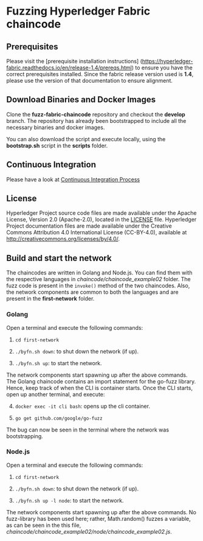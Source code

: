 # Fuzzing Hyperledger Fabric chaincode 

## Prerequisites

Please visit the [prerequisite installation instructions] (https://hyperledger-fabric.readthedocs.io/en/release-1.4/prereqs.html) to ensure you have the correct prerequisites installed. 
Since the fabric release version used is **1.4**, please use the version of that documentation to ensure alignment.

## Download Binaries and Docker Images

Clone the **fuzz-fabric-chaincode** repository and checkout the **develop** branch.
The repository has already been bootstrapped to include all the necessary binaries and docker images.

You can also download the script and execute locally, using the **bootstrap.sh** script in the **scripts** folder.

## Continuous Integration

Please have a look at [Continuous Integration Process](docs/fabric-samples-ci.md)

## License <a name="license"></a>

Hyperledger Project source code files are made available under the Apache
License, Version 2.0 (Apache-2.0), located in the [LICENSE](LICENSE) file.
Hyperledger Project documentation files are made available under the Creative
Commons Attribution 4.0 International License (CC-BY-4.0), available at http://creativecommons.org/licenses/by/4.0/.

## Build and start the network

The chaincodes are written in Golang and Node.js. You can find them with the respective languages in *chaincode/chaincode_example02* folder.
The fuzz code is present in the `invoke()` method of the two chaincodes.
Also, the network components are common to both the languages and are present in the **first-network** folder.

### Golang

Open a terminal and execute the following commands:

1. `cd first-network`

2. `./byfn.sh down`: to shut down the network (if up).

3. `./byfn.sh up`: to start the network.

The network components start spawning up after the above commands. 
The Golang chaincode contains an import statement for the go-fuzz library. Hence, keep track of when the CLI is container starts.
Once the CLI starts, open up another terminal, and execute:

4. `docker exec -it cli bash`: opens up the cli container.

5. `go get github.com/google/go-fuzz`

The bug can now be seen in the terminal where the network was bootstrapping.

### Node.js

Open a terminal and execute the following commands:

1. `cd first-network`

2. `./byfn.sh down`: to shut down the network (if up).

3. `./byfn.sh up -l node`: to start the network.

The network components start spawning up after the above commands.
No fuzz-library has been used here; rather, Math.random() fuzzes a variable, as can be seen in the this file, *chaincode/chaincode_example02/node/chaincode_example02.js*.


